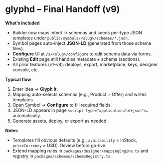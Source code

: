 # glyphd – Final Handoff (v9)

**What’s included**
- Builder now maps intent → schemas and seeds per-type JSON templates under `public/symbols/<slug>/schemas/*.json`.
- Symbol pages auto-inject **JSON-LD** (generated from those schema files).
- **Configure** UI at `/s/<slug>/configure` to edit schema data via forms.
- Existing **Edit** page still handles metadata + schema (sections).
- All prior features (v1–v8): deploys, export, marketplace, keys, designer console, etc.

**Typical flow**
1. Enter idea → **Glyph It**.
2. Mapping auto-selects schemas (e.g., Product + Offer) and writes templates.
3. Open Symbol → **Configure** to fill required fields.
4. JSON-LD appears in page `<script type="application/ld+json">…` automatically.
5. Generate assets, deploy, or export as needed.

**Notes**
- Templates fill obvious defaults (e.g., `availability` = InStock, `priceCurrency` = USD). Review before go-live.
- Extend mapping rules in `packages/designer/mappingEngine.ts` and registry in `packages/schemas/schemaRegistry.ts`.
